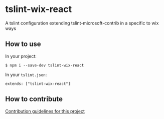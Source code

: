 # tslint-wix-react
A tslint configuration extending tslint-microsoft-contrib in a specific to wix ways

## How to use
In your project:
```
$ npm i --save-dev tslint-wix-react
```
In your `tslint.json`:
```
extends: ["tslint-wix-react"]
```

## How to contribute
[Contribution guidelines for this project](.github/CONTRIBUTING.md)
